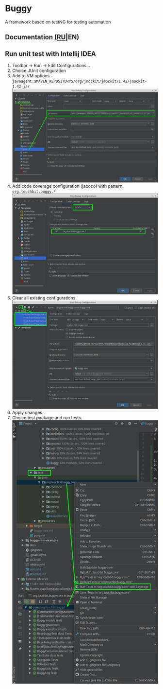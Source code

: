 # Buggy
A framework based on testNG for testing automation

## Documentation ([RU](https://buggy.readthedocs.io/ru/master/)|EN)

## Run unit test with Intellij IDEA

1. Toolbar -> Run -> Edit Configurations...   
2. Choice JUnit configuration   
3. Add to VM options `-javaagent:$MAVEN_REPOSITORY$/org/jmockit/jmockit/1.42/jmockit-1.42.jar`   
    ![junit_jmockit_config](.indirect/img/junit_jmockit_config.png)   
4. Add code coverage configuration (jacoco) with pattern: `org.touchbit.buggy.*`   
    ![junit_coverage](.indirect/img/junit_coverage.png)   
5. Clear all existing configurations.   
    ![junit_clean](.indirect/img/junit_clean.png)   
6. Apply changes.   
7. Choice test package and run tests.   
    ![junit_run](.indirect/img/junit_run.png)   